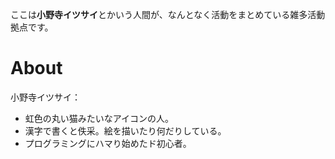 ここは**小野寺イツサイ**とかいう人間が、なんとなく活動をまとめている雑多活動拠点です。  

# About

小野寺イツサイ：  
- 虹色の丸い猫みたいなアイコンの人。  
- 漢字で書くと佚采。絵を描いたり何だりしている。  
- プログラミングにハマり始めたド初心者。  